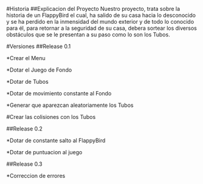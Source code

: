 #Historia
##Explicacion del Proyecto
Nuestro proyecto, trata sobre la historia de un FlappyBird el cual, ha salido de su casa hacia lo desconocido y se ha perdido en la inmensidad del mundo exterior y de todo lo conocido para él, para retornar a la seguridad de su casa, debera sortear los diversos obstáculos que se le presentan a su paso como lo son los Tubos.

#Versiones
##Release 0.1

*Crear el Menu

*Dotar el Juego de Fondo 

*Dotar de Tubos

*Dotar de movimiento constante al Fondo 

*Generar que aparezcan aleatoriamente los Tubos

#Crear las colisiones con los Tubos

##Release 0.2

*Dotar de constante salto al FlappyBird

*Dotar de puntuacion al juego

##Release 0.3

*Correccion de errores